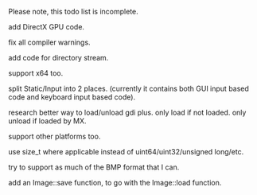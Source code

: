 Please note, this todo list is incomplete.



add DirectX GPU code.

fix all compiler warnings.

add code for directory stream.

support x64 too.

split Static/Input into 2 places. (currently it contains both GUI input based code and keyboard input based code).

research better way to load/unload gdi plus. only load if not loaded. only unload if loaded by MX.

support other platforms too.

use size_t where applicable instead of uint64/uint32/unsigned long/etc.

try to support as much of the BMP format that I can.

add an Image::save function, to go with the Image::load function.

